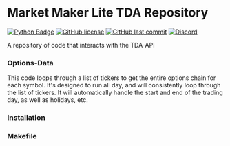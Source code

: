 # Market Maker Lite TDA Repository
<!-- 
[![Website](https://cldup.com/dTxpPi9lDf.thumb.png)](https://nodesource.com/products/nsolid)
-->
[![Python Badge](https://img.shields.io/badge/made%20with-python-blue.svg)]()
[![GitHub license](https://badgen.net/github/license/MarketMakerLite/TDA)](https://github.com/MarketMakerLite/TDA/blob/master/LICENSE)
[![GitHub last commit](https://img.shields.io/github/last-commit/MarketMakerLite/TDA)](https://github.com/MarketMakerLite/TDA/commits/main)
[![Discord](https://img.shields.io/discord/837528551028817930?color=%237289DA&label=Discord)](https://discord.gg/jjDcZcqXWy)

A repository of code that interacts with the TDA-API

### Options-Data
This code loops through a list of tickers to get the entire options chain for each symbol.
It's designed to run all day, and will consistently loop through the list of tickers. 
It will automatically handle the start and end of the trading day, as well as holidays, etc. 


### Installation 

### Makefile
